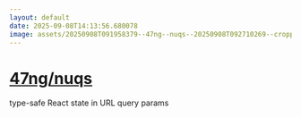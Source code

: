 ```yaml
---
layout: default
date: 2025-09-08T14:13:56.680078
image: assets/20250908T091958379--47ng--nuqs--20250908T092710269--cropped.png
---
```


# [47ng/nuqs](https://github.com/47ng/nuqs)

type-safe React state in URL query params

